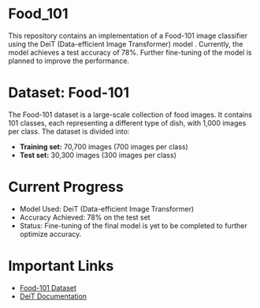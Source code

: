 # Food_101
This repository contains an implementation of a Food-101 image classifier using the DeiT (Data-efficient Image Transformer) model . Currently, the model achieves a test accuracy of 78%. Further fine-tuning of the model is planned to improve the performance.

# Dataset: Food-101
The Food-101 dataset is a large-scale collection of food images. It contains 101 classes, each representing a different type of dish, with 1,000 images per class. The dataset is divided into:

  - **Training set:**   70,700 images (700 images per class)
  - **Test set:**       30,300 images (300 images per class)

# Current Progress

- Model Used: DeiT (Data-efficient Image Transformer)
- Accuracy Achieved: 78% on the test set
- Status: Fine-tuning of the final model is yet to be completed to further optimize accuracy.

# Important Links

- [Food-101 Dataset](https://www.kaggle.com/datasets/dansbecker/food-101)
- [DeiT Documentation](https://huggingface.co/docs/transformers/en/model_doc/deit)
